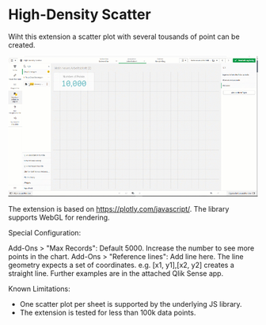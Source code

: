 # High-Density Scatter

Wiht this extension a scatter plot with several tousands of point can be created. 


![High-Density-Scatter.gif](demo/HighDensityScatter.gif)

The extension is based on https://plotly.com/javascript/.
The library supports WebGL for rendering.


Special Configuration: 

Add-Ons > "Max Records": Default 5000. Increase the number to see more points in the chart.
Add-Ons > "Reference lines": Add line here. The line geometry expects a set of coordinates.
    e.g. [x1, y1],[x2, y2] creates a straight line. Further  examples are in the attached Qlik Sense app.  





Known Limitations:
- One scatter plot per sheet is supported by the underlying JS library.
- The extension is tested for less than 100k data points.
